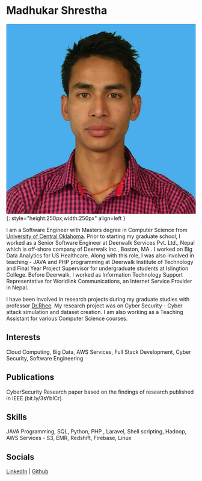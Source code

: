 # Madhukar Shrestha

![Madhukar Shrestha](assets/images/photo1.jpeg){: style="height:250px;width:250px" align=left }

I am a Software Engineer with Masters degree in Computer Science from [University of Central Oklahoma](https://www.uco.edu/). Prior to starting my graduate school, I worked as a Senior Software Engineer at Deerwalk Services Pvt. Ltd., Nepal which is off-shore company of Deerwalk Inc., Boston, MA . I worked on Big Data Analytics for US Healthcare. Along with this role, I was also involved in teaching - JAVA and PHP programming at Deerwalk Institute of Technology and Final Year Project Supervisor for undergraduate students at Islingtion College. Before Deerwalk, I worked as Information Technology Support Representative for Worldlink Communications, an Internet Service Provider in Nepal.

I have been involved in research projects during my graduate studies with professor [Dr.Rhee](https://rhee.systems/). My research project was on Cyber Security - Cyber attack simulation and dataset creation. I am also working as a Teaching Assistant for various Computer Science courses.

## Interests
Cloud Computing, Big Data, AWS Services, Full Stack Development,  Cyber Security, Software Engineering

## Publications
CyberSecurity Research paper based on the findings of research published in IEEE (bit.ly/3sYbICr).

## Skills

JAVA Programming, SQL, Python, PHP , Laravel, Shell scripting, Hadoop, AWS Services - S3, EMR, Redshift, Firebase, Linux

## Socials
[LinkedIn](https://www.linkedin.com/in/sthamadhukar/) | [Github](https://github.com/sthamadhukar)
